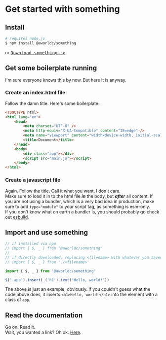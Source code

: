 # Get started with something

## Install
```bash
# requires node.js
$ npm install @aworldc/something
```
or <kbd><a href="https://raw.githubusercontent.com/Aworldc/Something/main/main.js">Download something -&gt;</a></kbd>

## Get some boilerplate running
I'm sure everyone knows this by now. But here it is anyway.
### Create an index.html file
Follow the damn title. Here's some boilerplate:
```html
<!DOCTYPE html>
<html lang="en">
    <head>
        <meta charset="UTF-8" />
        <meta http-equiv="X-UA-Compatible" content="IE=edge" />
        <meta name="viewport" content="width=device-width, initial-scale=1.0" />
        <title>Document</title>
    </head>
    <body>
        <div class="app"></div>
        <script src="main.js"></script>
    </body>
</html>
```
### Create a javascript file
Again. Follow the title. Call it what you want, I don't care.<br>
Make sure to load it in to the html file ***in*** the body, but ***after*** all content. If you are not using a bundler, which is a very bad idea in production, make sure to add `type="module"` to your script tag, as something is esm-only.<br>
If you don't know what on earth a bundler is, you should probably go check out [esbuild](https://esbuild.github.io/).

## Import and use something
```javascript
// if installed via npm
// import { $, _ } from '@aworldc/something'
//
// if directly downloaded, replacing <filename> with whatever you saved something with
// import { $, _ } from './<filename>'

import { $, _ } from '@aworldc/something'

$('.app').insert(_('h1').text('Hello, world!'))
```
The above is just an example, obviously. if you couldn't guess what the code above does, it inserts `<h1>Hello, world!</h1>` into the element with a class of `app`.

## Read the documentation
Go on. Read it.<br>
Wait, you wanted a link? Oh ok. [Here](api/index.md).
